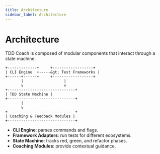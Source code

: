 ```yaml
---
title: Architecture
sidebar_label: Architecture
---
```


# Architecture

TDD Coach is composed of modular components that interact through a state machine.

```
+-------------+     +------------------+
| CLI Engine  +-----&gt; Test Frameworks |
+------+------+     +------------------+
       |                  |
       v                  v
+------------------------------+
| TDD State Machine |
+------------------------------+
       |
       v
+------------------------------+
| Coaching & Feedback Modules |
+------------------------------+
```

- **CLI Engine**: parses commands and flags.
- **Framework Adapters**: run tests for different ecosystems.
- **State Machine**: tracks red, green, and refactor phases.
- **Coaching Modules**: provide contextual guidance.
